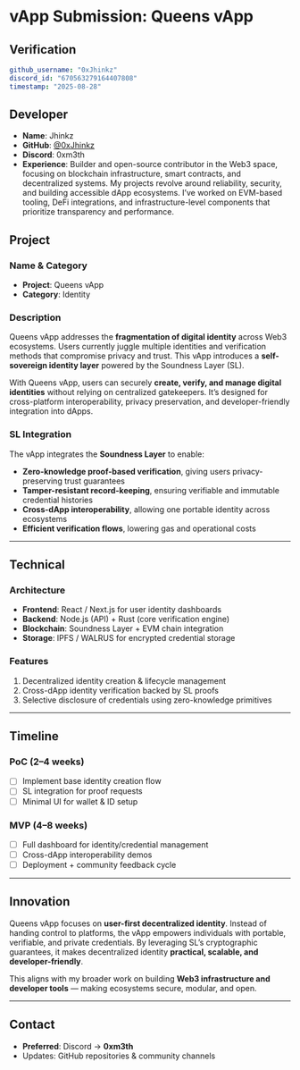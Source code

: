 # vApp Submission: Queens vApp

## Verification

```yaml
github_username: "0xJhinkz"
discord_id: "670563279164407808"
timestamp: "2025-08-28"
```

## Developer

* **Name**: Jhinkz
* **GitHub**: [@0xJhinkz](https://github.com/0xJhinkz)
* **Discord**: 0xm3th
* **Experience**: Builder and open-source contributor in the Web3 space, focusing on blockchain infrastructure, smart contracts, and decentralized systems. My projects revolve around reliability, security, and building accessible dApp ecosystems. I’ve worked on EVM-based tooling, DeFi integrations, and infrastructure-level components that prioritize transparency and performance.

## Project

### Name & Category

* **Project**: Queens vApp
* **Category**: Identity

### Description

Queens vApp addresses the **fragmentation of digital identity** across Web3 ecosystems. Users currently juggle multiple identities and verification methods that compromise privacy and trust. This vApp introduces a **self-sovereign identity layer** powered by the Soundness Layer (SL).

With Queens vApp, users can securely **create, verify, and manage digital identities** without relying on centralized gatekeepers. It’s designed for cross-platform interoperability, privacy preservation, and developer-friendly integration into dApps.

### SL Integration

The vApp integrates the **Soundness Layer** to enable:

* **Zero-knowledge proof-based verification**, giving users privacy-preserving trust guarantees
* **Tamper-resistant record-keeping**, ensuring verifiable and immutable credential histories
* **Cross-dApp interoperability**, allowing one portable identity across ecosystems
* **Efficient verification flows**, lowering gas and operational costs

---

## Technical

### Architecture

* **Frontend**: React / Next.js for user identity dashboards
* **Backend**: Node.js (API) + Rust (core verification engine)
* **Blockchain**: Soundness Layer + EVM chain integration
* **Storage**: IPFS / WALRUS for encrypted credential storage

### Features

1. Decentralized identity creation & lifecycle management
2. Cross-dApp identity verification backed by SL proofs
3. Selective disclosure of credentials using zero-knowledge primitives

---

## Timeline

### PoC (2–4 weeks)

* [ ] Implement base identity creation flow
* [ ] SL integration for proof requests
* [ ] Minimal UI for wallet & ID setup

### MVP (4–8 weeks)

* [ ] Full dashboard for identity/credential management
* [ ] Cross-dApp interoperability demos
* [ ] Deployment + community feedback cycle

---

## Innovation

Queens vApp focuses on **user-first decentralized identity**. Instead of handing control to platforms, the vApp empowers individuals with portable, verifiable, and private credentials. By leveraging SL’s cryptographic guarantees, it makes decentralized identity **practical, scalable, and developer-friendly**.

This aligns with my broader work on building **Web3 infrastructure and developer tools** — making ecosystems secure, modular, and open.

---

## Contact

* **Preferred**: Discord → **0xm3th**
* Updates: GitHub repositories & community channels
